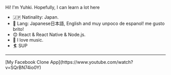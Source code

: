 Hi! I'm Yuhki. Hopefully, I can learn a lot here   
- :jp: Natinality: Japan. 
- :speech_balloon: Lang: Japanese日本語, English and muy unpoco de espanol! me gusto brito!
- :blush: React & React Native & Node.js.  
- :guitar: I love music.  
- :surfer: SUP
<hr>
[My Facebook Clone App](https://www.youtube.com/watch?v=SQrBN74io0Y)

